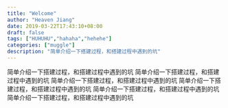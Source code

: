 ```yaml
---
title: "Welcome"
author: "Heaven Jiang"
date: 2019-03-22T17:43:10+08:00
draft: false
tags: ["HUHUHU","hahaha","hehehe"]
categories: ["muggle"]
description: "简单介绍一下搭建过程，和搭建过程中遇到的坑"
---
```


简单介绍一下搭建过程，和搭建过程中遇到的坑
简单介绍一下搭建过程，和搭建过程中遇到的坑
简单介绍一下搭建过程，和搭建过程中遇到的坑
简单介绍一下搭建过程，和搭建过程中遇到的坑
简单介绍一下搭建过程，和搭建过程中遇到的坑
简单介绍一下搭建过程，和搭建过程中遇到的坑